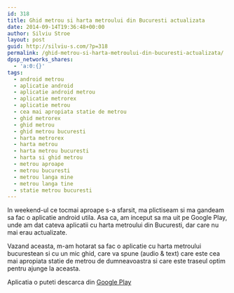 ```yaml
---
id: 318
title: Ghid metrou si harta metroului din Bucuresti actualizata
date: 2014-09-14T19:36:48+00:00
author: Silviu Stroe
layout: post
guid: http://silviu-s.com/?p=318
permalink: /ghid-metrou-si-harta-metroului-din-bucuresti-actualizata/
dpsp_networks_shares:
  - 'a:0:{}'
tags:
  - android metrou
  - aplicatie android
  - aplicatie android metrou
  - aplicatie metrorex
  - aplicatie metrou
  - cea mai apropiata statie de metrou
  - ghid metrorex
  - ghid metrou
  - ghid metrou bucuresti
  - harta metrorex
  - harta metrou
  - harta metrou bucuresti
  - harta si ghid metrou
  - metrou aproape
  - metrou bucuresti
  - metrou langa mine
  - metrou langa tine
  - statie metrou bucuresti
---
```

In weekend-ul ce tocmai aproape s-a sfarsit, ma plictiseam si ma gandeam sa fac o aplicatie android utila. Asa ca, am inceput sa ma uit pe Google Play, unde am dat cateva aplicatii cu harta metroului din Bucuresti, dar care nu mai erau actualizate.

Vazand aceasta, m-am hotarat sa fac o aplicatie cu harta metroului bucurestean si cu un mic ghid, care va spune (audio & text) care este cea mai apropiata statie de metrou de dumneavoastra si care este traseul optim pentru ajunge la aceasta.

Aplicatia o puteti descarca din <a title="harta metrou bucuresti" href="https://play.google.com/store/apps/details?id=com.silvius.ghidmetrou" target="_blank">Google Play</a>